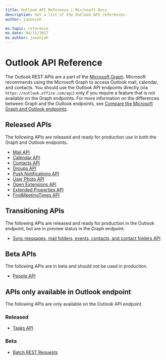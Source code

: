 ```yaml
---
title: Outlook API Reference | Microsoft Docs
description: Get a list of the Outlook API references.
author: jasonjoh

ms.topic: reference
ms.date: 04/11/2017
ms.author: jasonjoh
---
```


# Outlook API Reference

The Outlook REST APIs are a part of the [Microsoft Graph](https://developer.microsoft.com/en-us/graph/). Microsoft recommends using the Microsoft Graph to access Outlook mail, calendar, and contacts. You should use the Outlook API endpoints directly (via `https://outlook.office.com/api`) only if you require a feature that is not available on the Graph endpoints. For more information on the differences between Graph and the Outlook endpoints, see [Compare the Microsoft Graph and Outlook endpoints](compare-graph-outlook.md).

## Released APIs

The following APIs are released and ready for production use in both the Graph and Outlook endpoints.

- [Mail API](https://developer.microsoft.com/en-us/graph/docs/api-reference/v1.0/resources/message)
- [Calendar API](https://developer.microsoft.com/en-us/graph/docs/api-reference/v1.0/resources/calendar)
- [Contacts API](https://developer.microsoft.com/en-us/graph/docs/api-reference/v1.0/resources/contact)
- [Groups API](https://developer.microsoft.com/en-us/graph/docs/api-reference/v1.0/resources/group)
- [Push Notifications API](https://developer.microsoft.com/en-us/graph/docs/api-reference/v1.0/resources/webhooks)
- [User Photo API](https://developer.microsoft.com/en-us/graph/docs/api-reference/v1.0/resources/profilephoto)
- [Open Extensions API](https://developer.microsoft.com/en-us/graph/docs/api-reference/v1.0/resources/opentypeextension)
- [Extended Properties API](https://developer.microsoft.com/en-us/graph/docs/api-reference/v1.0/resources/extended-properties-overview)
- [FindMeetingTimes API](https://developer.microsoft.com/en-us/graph/docs/api-reference/v1.0/api/user_findmeetingtimes)

## Transitioning APIs

The following APIs are released and ready for production in the Outlook endpoint, but are in preview status in the Graph endpoint.

- [Sync messages, mail folders, events, contacts, and contact folders API](https://developer.microsoft.com/en-us/graph/docs/concepts/delta_query_overview)

## Beta APIs

The following APIs are in beta and should not be used in production.

- [People API](https://developer.microsoft.com/en-us/graph/docs/api-reference/beta/resources/person)

## APIs only available in Outlook endpoint

The following APIs are only available on the Outlook API endpoint.

### Released

- [Tasks API](https://msdn.microsoft.com/en-us/office/office365/api/task-rest-operations)

### Beta

- [Batch REST Requests](https://msdn.microsoft.com/en-us/office/office365/api/batch-outlook-rest-requests)